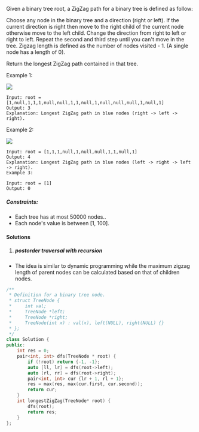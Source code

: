 Given a binary tree root, a ZigZag path for a binary tree is defined as follow:

Choose any node in the binary tree and a direction (right or left).
If the current direction is right then move to the right child of the current node otherwise move to the left child.
Change the direction from right to left or right to left.
Repeat the second and third step until you can't move in the tree.
Zigzag length is defined as the number of nodes visited - 1. (A single node has a length of 0).

Return the longest ZigZag path contained in that tree.

 


Example 1:

![](https://assets.leetcode.com/uploads/2020/01/22/sample_1_1702.png)
```
Input: root = [1,null,1,1,1,null,null,1,1,null,1,null,null,null,1,null,1]
Output: 3
Explanation: Longest ZigZag path in blue nodes (right -> left -> right).
```

Example 2:

![](https://assets.leetcode.com/uploads/2020/01/22/sample_2_1702.png)
```
Input: root = [1,1,1,null,1,null,null,1,1,null,1]
Output: 4
Explanation: Longest ZigZag path in blue nodes (left -> right -> left -> right).
Example 3:

Input: root = [1]
Output: 0
```
 

##### Constraints:

- Each tree has at most 50000 nodes..
- Each node's value is between [1, 100].


#### Solutions

1. ##### postorder traversal with recursion

- The idea is similar to dynamic programming while the maximum zigzag length of parent nodes can be calculated based on that of children nodes.

```c++
/**
 * Definition for a binary tree node.
 * struct TreeNode {
 *     int val;
 *     TreeNode *left;
 *     TreeNode *right;
 *     TreeNode(int x) : val(x), left(NULL), right(NULL) {}
 * };
 */
class Solution {
public:
    int res = 0;
    pair<int, int> dfs(TreeNode * root) {
        if (!root) return {-1, -1};
        auto [ll, lr] = dfs(root->left);
        auto [rl, rr] = dfs(root->right);
        pair<int, int> cur {lr + 1, rl + 1};
        res = max(res, max(cur.first, cur.second));
        return cur;
    }
    int longestZigZag(TreeNode* root) {
        dfs(root);
        return res;
    }
};
```